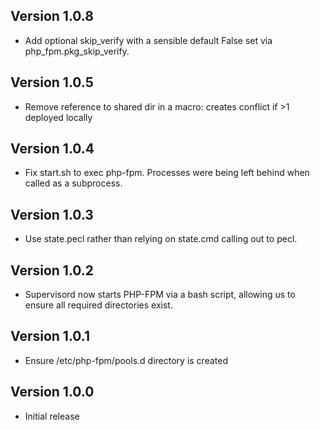 ## Version 1.0.8

* Add optional skip_verify with a sensible default False set via php_fpm.pkg_skip_verify.

## Version 1.0.5

* Remove reference to shared dir in a macro: creates conflict if >1 deployed locally

## Version 1.0.4

* Fix start.sh to exec php-fpm. Processes were being left behind when called as a subprocess.

## Version 1.0.3

* Use state.pecl rather than relying on state.cmd calling out to pecl.

## Version 1.0.2

* Supervisord now starts PHP-FPM via a bash script, allowing us to ensure all required directories exist.

## Version 1.0.1

* Ensure /etc/php-fpm/pools.d directory is created

## Version 1.0.0

* Initial release
